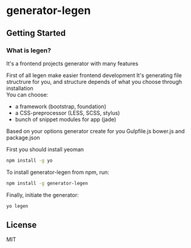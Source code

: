 # generator-legen

## Getting Started

### What is legen?

It's a frontend projects generator with many features

First of all legen make easier frontend development
It's generating file structrure for you, and structure depends
of what you choose through installation    
You can choose:
- a framework (bootstrap, foundation)
- a CSS-preprocessor (LESS, SCSS, stylus)
- bunch of snippet modules for app (jade)

Based on your options generator create 
for you Gulpfile.js bower.js and package.json


First you should install yeoman

```bash
npm install -g yo
```
To install generator-legen from npm, run:

```bash
npm install -g generator-legen
```

Finally, initiate the generator:

```bash
yo legen
```
## License

MIT
